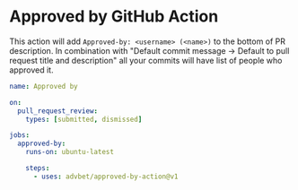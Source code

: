# Approved by GitHub Action

This action will add `Approved-by: <username> (<name>)` to the bottom of PR description. 
In combination with "Default commit message -> Default to pull request title and description" all your commits will have list of people who approved it.

```yml
name: Approved by

on:
  pull_request_review:
    types: [submitted, dismissed]

jobs:
  approved-by:
    runs-on: ubuntu-latest

    steps:
      - uses: advbet/approved-by-action@v1
```
